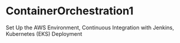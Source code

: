 # ContainerOrchestration1
Set Up the AWS Environment, Continuous Integration with Jenkins, Kubernetes (EKS) Deployment

